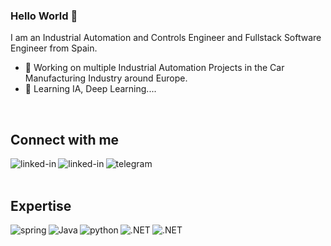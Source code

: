 ### Hello World 👋
I am an Industrial Automation and Controls Engineer and Fullstack Software Engineer from Spain.

- 🔭 Working on multiple Industrial Automation Projects in the Car Manufacturing Industry around Europe.
- 🌱 Learning IA, Deep Learning....
<br>

## Connect with me
[<img align="left" alt="linked-in" src="https://img.shields.io/badge/linkedin-%230077B5.svg?&style=for-the-badge&logo=linkedin&logoColor=white" />](https://www.linkedin.com/in/alejandrosaezc/)
[<img align="left" alt="linked-in" src="https://img.shields.io/badge/UpWork-6FDA44?style=for-the-badge&logo=Upwork&logoColor=white" />](https://www.upwork.com/freelancers/~01d68f79df1f7a6584?)
[<img align="left" alt="telegram" src="https://img.shields.io/badge/Telegram-2CA5E0?style=for-the-badge&logo=telegram&logoColor=white" />](https://t.me/alejandrosa/)
<br>
<br>

## Expertise
<img align="left" alt="spring" src="https://img.shields.io/badge/spring%20-%236DB33F.svg?&style=for-the-badge&logo=spring&logoColor=white" />
<img align="left" alt="Java" src=https://img.shields.io/badge/Java-ED8B00?style=for-the-badge&logo=java&logoColor=white"/>
<img align="left" alt="python" src="https://img.shields.io/badge/python-3670A0?style=for-the-badge&logo=python&logoColor=ffdd54" />
<img align="left" alt=".NET" src="https://img.shields.io/badge/.NET-5C2D91?style=for-the-badge&logo=.net&logoColor=white" />
<img align="left" alt=".NET" src="https://img.shields.io/badge/Heroku-430098?style=for-the-badge&logo=heroku&logoColor=white"/>
